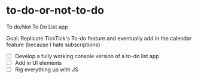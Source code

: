 # to-do-or-not-to-do
To do/Not To Do List app

Goal: Replicate TickTick's To-do feature and eventually add in the calendar feature (because I hate subscriptions)

- [ ] Develop a fully working console version of a to-do list app
- [ ] Add in UI elements
- [ ] Rig everything up with JS